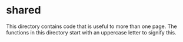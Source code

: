 shared
======

This directory contains code that is useful to more than one page.
The functions in this directory start with an uppercase letter to
signify this.


